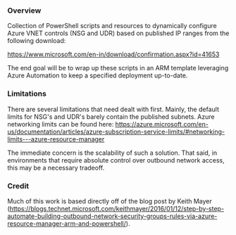 ### Overview

Collection of PowerShell scripts and resources to dynamically configure Azure VNET controls (NSG and UDR) based on published IP ranges from the following download:

https://www.microsoft.com/en-in/download/confirmation.aspx?id=41653

The end goal will be to wrap up these scripts in an ARM template leveraging Azure Automation to keep a specified deployment up-to-date.

### Limitations

There are several limitations that need dealt with first. Mainly, the default limits for NSG's and UDR's barely contain the published subnets. Azure networking limits can be found here: https://azure.microsoft.com/en-us/documentation/articles/azure-subscription-service-limits/#networking-limits---azure-resource-manager

The immediate concern is the scalability of such a solution. That said, in environments that require absolute control over outbound network access, this may be a necessary tradeoff.

### Credit 

Much of this work is based directly off of the blog post by Keith Mayer (https://blogs.technet.microsoft.com/keithmayer/2016/01/12/step-by-step-automate-building-outbound-network-security-groups-rules-via-azure-resource-manager-arm-and-powershell/).